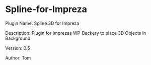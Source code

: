 # Spline-for-Impreza

Plugin Name: Spline 3D for Impreza

Description: Plugin for Imprezas WP-Backery to place 3D Objects in Background.

Version: 0.5

Author: Tom
